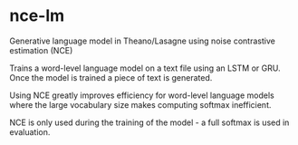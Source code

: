 # nce-lm
Generative language model in Theano/Lasagne using noise contrastive estimation (NCE)

Trains a word-level language model on a text file using an LSTM or GRU. Once the model is trained a piece of text is generated.

Using NCE greatly improves efficiency for word-level language models where the large vocabulary size makes computing softmax inefficient. 

NCE is only used during the training of the model - a full softmax is used in evaluation.

